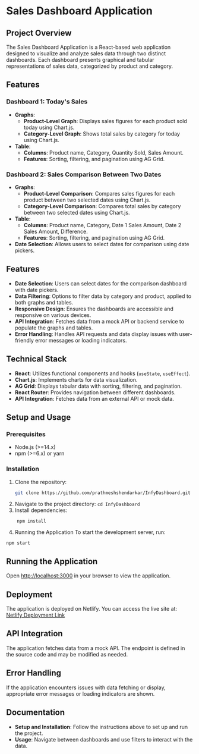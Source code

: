 # Sales Dashboard Application

## Project Overview
The Sales Dashboard Application is a React-based web application designed to visualize and analyze sales data through two distinct dashboards. Each dashboard presents graphical and tabular representations of sales data, categorized by product and category.

## Features

### Dashboard 1: Today's Sales
- **Graphs**:
  - **Product-Level Graph**: Displays sales figures for each product sold today using Chart.js.
  - **Category-Level Graph**: Shows total sales by category for today using Chart.js.
- **Table**:
  - **Columns**: Product name, Category, Quantity Sold, Sales Amount.
  - **Features**: Sorting, filtering, and pagination using AG Grid.

### Dashboard 2: Sales Comparison Between Two Dates
- **Graphs**:
  - **Product-Level Comparison**: Compares sales figures for each product between two selected dates using Chart.js.
  - **Category-Level Comparison**: Compares total sales by category between two selected dates using Chart.js.
- **Table**:
  - **Columns**: Product name, Category, Date 1 Sales Amount, Date 2 Sales Amount, Difference.
  - **Features**: Sorting, filtering, and pagination using AG Grid.
- **Date Selection**: Allows users to select dates for comparison using date pickers.

## Features

- **Date Selection**: Users can select dates for the comparison dashboard with date pickers.
- **Data Filtering**: Options to filter data by category and product, applied to both graphs and tables.
- **Responsive Design**: Ensures the dashboards are accessible and responsive on various devices.
- **API Integration**: Fetches data from a mock API or backend service to populate the graphs and tables.
- **Error Handling**: Handles API requests and data display issues with user-friendly error messages or loading indicators.

## Technical Stack

- **React**: Utilizes functional components and hooks (`useState`, `useEffect`).
- **Chart.js**: Implements charts for data visualization.
- **AG Grid**: Displays tabular data with sorting, filtering, and pagination.
- **React Router**: Provides navigation between different dashboards.
- **API Integration**: Fetches data from an external API or mock data.

## Setup and Usage

### Prerequisites
- Node.js (>=14.x)
- npm (>=6.x) or yarn

### Installation
1. Clone the repository:
   ```bash
   git clone https://github.com/prathmeshshendarkar/InfyDashboard.git
2. Navigate to the project directory:
```cd InfyDashboard```
4. Install dependencies:
```
    npm install
```
4. Running the Application
To start the development server, run:
```
npm start
```
## Running the Application

Open [http://localhost:3000](http://localhost:3000) in your browser to view the application.

## Deployment

The application is deployed on Netlify. You can access the live site at: [Netlify Deployment Link](https://master--infydashboard.netlify.app/)

## API Integration

The application fetches data from a mock API. The endpoint is defined in the source code and may be modified as needed.

## Error Handling

If the application encounters issues with data fetching or display, appropriate error messages or loading indicators are shown.

## Documentation

- **Setup and Installation**: Follow the instructions above to set up and run the project.
- **Usage**: Navigate between dashboards and use filters to interact with the data.
